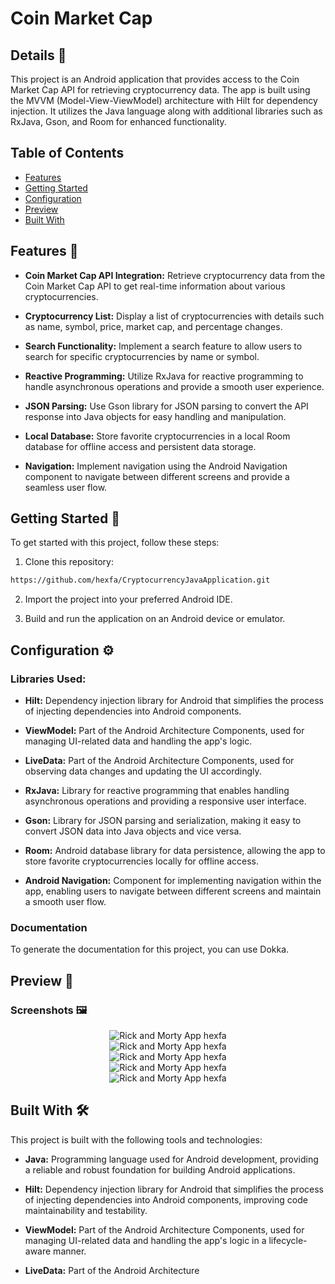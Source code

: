 # Coin Market Cap
## Details 📜
This project is an Android application that provides access to the Coin Market Cap API for retrieving cryptocurrency data. The app is built using the MVVM (Model-View-ViewModel) architecture with Hilt for dependency injection. It utilizes the Java language along with additional libraries such as RxJava, Gson, and Room for enhanced functionality.

## Table of Contents
- [Features](#features-)
- [Getting Started](#getting-started-)
- [Configuration](#configuration-️)
- [Preview](#preview-)
- [Built With](#built-with-️)
## Features 🚀

- **Coin Market Cap API Integration:** Retrieve cryptocurrency data from the Coin Market Cap API to get real-time information about various cryptocurrencies.

- **Cryptocurrency List:** Display a list of cryptocurrencies with details such as name, symbol, price, market cap, and percentage changes.

- **Search Functionality:** Implement a search feature to allow users to search for specific cryptocurrencies by name or symbol.

- **Reactive Programming:** Utilize RxJava for reactive programming to handle asynchronous operations and provide a smooth user experience.

- **JSON Parsing:** Use Gson library for JSON parsing to convert the API response into Java objects for easy handling and manipulation.

- **Local Database:** Store favorite cryptocurrencies in a local Room database for offline access and persistent data storage.

- **Navigation:** Implement navigation using the Android Navigation component to navigate between different screens and provide a seamless user flow.

## Getting Started 🚀

To get started with this project, follow these steps:

1. Clone this repository:

```bash
https://github.com/hexfa/CryptocurrencyJavaApplication.git
```

2. Import the project into your preferred Android IDE.

3. Build and run the application on an Android device or emulator.

## Configuration ⚙️

### Libraries Used:

- **Hilt:** Dependency injection library for Android that simplifies the process of injecting dependencies into Android components.

- **ViewModel:** Part of the Android Architecture Components, used for managing UI-related data and handling the app's logic.

- **LiveData:** Part of the Android Architecture Components, used for observing data changes and updating the UI accordingly.

- **RxJava:** Library for reactive programming that enables handling asynchronous operations and providing a responsive user interface.

- **Gson:** Library for JSON parsing and serialization, making it easy to convert JSON data into Java objects and vice versa.

- **Room:** Android database library for data persistence, allowing the app to store favorite cryptocurrencies locally for offline access.

- **Android Navigation:** Component for implementing navigation within the app, enabling users to navigate between different screens and maintain a smooth user flow.

### Documentation

To generate the documentation for this project, you can use Dokka.

## Preview 📱

### Screenshots 🖼️

<div style="display: flex; justify-content: center;">
  <img src="https://github.com/hexfa/Files/blob/main/CoinMarketCap/Screenshot%202023-06-27%20161357.png" alt="Rick and Morty App hexfa" style="max-width: 100%; height: auto;">
</div>
<div style="display: flex; justify-content: center;">
  <img src="https://github.com/hexfa/Files/blob/main/CoinMarketCap/Screenshot%202023-06-27%20161413.png" alt="Rick and Morty App hexfa" style="max-width: 100%; height: auto;">
</div>
<div style="display: flex; justify-content: center;">
  <img src="https://github.com/hexfa/Files/blob/main/CoinMarketCap/Screenshot%202023-06-27%20161436.png" alt="Rick and Morty App hexfa" style="max-width: 100%; height: auto;">
</div>
<div style="display: flex; justify-content: center;">
  <img src="https://github.com/hexfa/Files/blob/main/CoinMarketCap/Screenshot%202023-06-27%20161451.png" alt="Rick and Morty App hexfa" style="max-width: 100%; height: auto;">
</div>
<div style="display: flex; justify-content: center;">
  <img src="https://github.com/hexfa/Files/blob/main/CoinMarketCap/Screenshot%202023-06-27%20161526.png" alt="Rick and Morty App hexfa" style="max-width: 100%; height: auto;">
</div>


## Built With 🛠️

This project is built with the following tools and technologies:

- **Java:** Programming language used for Android development, providing a reliable and robust foundation for building Android applications.

- **Hilt:** Dependency injection library for Android that simplifies the process of injecting dependencies into Android components, improving code maintainability and testability.

- **ViewModel:** Part of the Android Architecture Components, used for managing UI-related data and handling the app's logic in a lifecycle-aware manner.

- **LiveData:** Part of the Android Architecture
